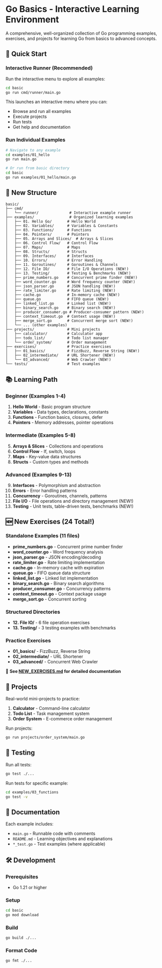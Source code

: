 # Go Basics - Interactive Learning Environment

A comprehensive, well-organized collection of Go programming examples, exercises, and projects for learning Go from basics to advanced concepts.

## 🚀 Quick Start

### Interactive Runner (Recommended)

Run the interactive menu to explore all examples:

```bash
cd basic
go run cmd/runner/main.go
```

This launches an interactive menu where you can:
- Browse and run all examples
- Execute projects
- Run tests
- Get help and documentation

### Run Individual Examples

```bash
# Navigate to any example
cd examples/01_hello
go run main.go

# Or run from basic directory
cd basic
go run examples/01_hello/main.go
```

## 📁 New Structure

```
basic/
├── cmd/
│   └── runner/              # Interactive example runner
├── examples/                # Organized learning examples
│   ├── 01. Hello Go/       # Hello World
│   ├── 02. Variables/      # Variables & Constants
│   ├── 03. Functions/      # Functions
│   ├── 04. Pointers/       # Pointers
│   ├── 05. Arrays and Slices/  # Arrays & Slices
│   ├── 06. Control Flow/   # Control Flow
│   ├── 07. Maps/           # Maps
│   ├── 08. Structs/        # Structs
│   ├── 09. Interfaces/     # Interfaces
│   ├── 10. Errors/         # Error Handling
│   ├── 11. Goroutines/     # Goroutines & Channels
│   ├── 12. File IO/        # File I/O Operations (NEW!)
│   ├── 13. Testing/        # Testing & Benchmarks (NEW!)
│   ├── prime_numbers.go    # Concurrent prime finder (NEW!)
│   ├── word_counter.go     # Word frequency counter (NEW!)
│   ├── json_parser.go      # JSON handling (NEW!)
│   ├── rate_limiter.go     # Rate limiting (NEW!)
│   ├── cache.go            # In-memory cache (NEW!)
│   ├── queue.go            # FIFO queue (NEW!)
│   ├── linked_list.go      # Linked list (NEW!)
│   ├── binary_search.go    # Binary search (NEW!)
│   ├── producer_consumer.go # Producer-consumer pattern (NEW!)
│   ├── context_timeout.go  # Context usage (NEW!)
│   ├── merge_sort.go       # Concurrent merge sort (NEW!)
│   └── ... (other examples)
├── projects/               # Mini projects
│   ├── calculator/         # Calculator app
│   ├── todo_list/          # Todo list manager
│   └── order_system/       # Order management
├── exercises/              # Practice exercises
│   ├── 01_basics/          # FizzBuzz, Reverse String (NEW!)
│   ├── 02_intermediate/    # URL Shortener (NEW!)
│   └── 03_advanced/        # Web Crawler (NEW!)
└── tests/                  # Test examples
```

## 📚 Learning Path

### Beginner (Examples 1-4)
1. **Hello World** - Basic program structure
2. **Variables** - Data types, declarations, constants
3. **Functions** - Function basics, closures, defer
4. **Pointers** - Memory addresses, pointer operations

### Intermediate (Examples 5-8)
5. **Arrays & Slices** - Collections and operations
6. **Control Flow** - If, switch, loops
7. **Maps** - Key-value data structures
8. **Structs** - Custom types and methods

### Advanced (Examples 9-13)
9. **Interfaces** - Polymorphism and abstraction
10. **Errors** - Error handling patterns
11. **Concurrency** - Goroutines, channels, patterns
12. **File I/O** - File operations and directory management (NEW!)
13. **Testing** - Unit tests, table-driven tests, benchmarks (NEW!)

## 🆕 New Exercises (24 Total!)

### Standalone Examples (11 files)
- **prime_numbers.go** - Concurrent prime number finder
- **word_counter.go** - Word frequency analysis
- **json_parser.go** - JSON encoding/decoding
- **rate_limiter.go** - Rate limiting implementation
- **cache.go** - In-memory cache with expiration
- **queue.go** - FIFO queue data structure
- **linked_list.go** - Linked list implementation
- **binary_search.go** - Binary search algorithms
- **producer_consumer.go** - Concurrency patterns
- **context_timeout.go** - Context package usage
- **merge_sort.go** - Concurrent sorting

### Structured Directories
- **12. File IO/** - 6 file operation exercises
- **13. Testing/** - 3 testing examples with benchmarks

### Practice Exercises
- **01_basics/** - FizzBuzz, Reverse String
- **02_intermediate/** - URL Shortener
- **03_advanced/** - Concurrent Web Crawler

📖 **See [NEW_EXERCISES.md](examples/NEW_EXERCISES.md) for detailed documentation**

## 🎯 Projects

Real-world mini-projects to practice:

1. **Calculator** - Command-line calculator
2. **Todo List** - Task management system
3. **Order System** - E-commerce order management

Run projects:
```bash
go run projects/order_system/main.go
```

## 🧪 Testing

Run all tests:
```bash
go test ./...
```

Run tests for specific example:
```bash
cd examples/03_functions
go test -v
```

## 📖 Documentation

Each example includes:
- `main.go` - Runnable code with comments
- `README.md` - Learning objectives and explanations
- `*_test.go` - Test examples (where applicable)

## 🛠️ Development

### Prerequisites
- Go 1.21 or higher

### Setup
```bash
cd basic
go mod download
```

### Build
```bash
go build ./...
```

### Format Code
```bash
go fmt ./...
```


